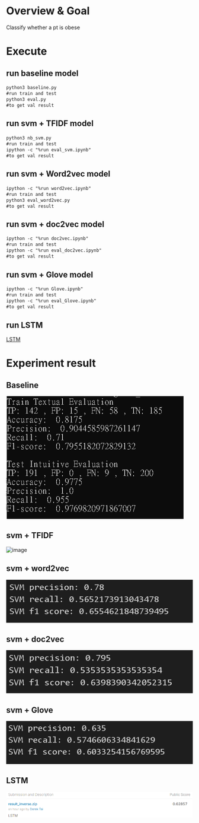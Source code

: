 # Overview & Goal
Classify whether a pt is obese
# Execute
## run baseline model
	python3 baseline.py
	#run train and test
	python3 eval.py
	#to get val result
## run svm + TFIDF model
	python3 nb_svm.py
	#run train and test
	ipython -c "%run eval_svm.ipynb"
	#to get val result
## run svm + Word2vec model
	ipython -c "%run word2vec.ipynb"
	#run train and test
	python3 eval_word2vec.py
	#to get val result
## run svm + doc2vec model
	ipython -c "%run doc2vec.ipynb"
	#run train and test
	ipython -c "%run eval_doc2vec.ipynb"
	#to get val result
## run svm + Glove model
	ipython -c "%run Glove.ipynb"
	#run train and test
	ipython -c "%run eval_Glove.ipynb"
	#to get val result
## run LSTM
[LSTM](https://github.com/nomiaro/DigitalMedicine_Case1/blob/master/LSTM/README.md)
# Experiment result
## Baseline
![image](https://github.com/franktseng0718/DigitalMedicine_Case1/blob/master/baseline/baseline_result.PNG)
## svm + TFIDF
![image]()
## svm + word2vec
![image](https://github.com/franktseng0718/DigitalMedicine_Case1/blob/master/word2vec/Word2vec_result.PNG)
## svm + doc2vec
![image](https://github.com/franktseng0718/DigitalMedicine_Case1/blob/master/doc2vec/doc2vec_result.PNG)
## svm + Glove
![image](https://github.com/franktseng0718/DigitalMedicine_Case1/blob/master/Glove/Glove_result.PNG)
## LSTM
![image](https://github.com/nomiaro/DigitalMedicine_Case1/blob/master/LSTM/Experiment_Result.png)
